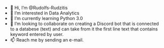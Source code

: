 - 👋 Hi, I’m @Rudolfs-Rudzitis
- 👀 I’m interested in Data Analytics
- 🌱 I’m currently learning Python 3.0
- 💞️ I’m looking to collaborate on creating a Discord bot that is connected to a databese (text) 
      and can take from it the first line text that contains keyword entered by user. 
- 📫 Reach me by sending an e-mail.

<!---
Rudolfs-Rudzitis/Rudolfs-Rudzitis is a ✨ special ✨ repository because its `README.md` (this file) appears on your GitHub profile.
You can click the Preview link to take a look at your changes.
--->

